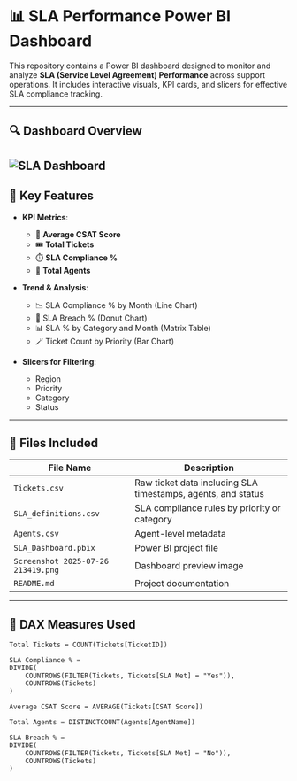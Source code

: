 # 📊 SLA Performance Power BI Dashboard

This repository contains a Power BI dashboard designed to monitor and analyze **SLA (Service Level Agreement) Performance** across support operations. It includes interactive visuals, KPI cards, and slicers for effective SLA compliance tracking.

---

## 🔍 Dashboard Overview

![SLA Dashboard](overviewimg.png)
---

## 📌 Key Features

- **KPI Metrics**:
  - 🧮 **Average CSAT Score**
  - 🎟️ **Total Tickets**
  - ⏱️ **SLA Compliance %**
  - 👥 **Total Agents**

- **Trend & Analysis**:
  - 📉 SLA Compliance % by Month (Line Chart)
  - 🧁 SLA Breach % (Donut Chart)
  - 📊 SLA % by Category and Month (Matrix Table)
  - 🪄 Ticket Count by Priority (Bar Chart)

- **Slicers for Filtering**:
  - Region
  - Priority
  - Category
  - Status

---

## 📁 Files Included

| File Name | Description |
|-----------|-------------|
| `Tickets.csv` | Raw ticket data including SLA timestamps, agents, and status |
| `SLA_definitions.csv` | SLA compliance rules by priority or category |
| `Agents.csv` | Agent-level metadata |
| `SLA_Dashboard.pbix` | Power BI project file |
| `Screenshot 2025-07-26 213419.png` | Dashboard preview image |
| `README.md` | Project documentation |

---

## 🧮 DAX Measures Used

```DAX
Total Tickets = COUNT(Tickets[TicketID])

SLA Compliance % = 
DIVIDE(
    COUNTROWS(FILTER(Tickets, Tickets[SLA Met] = "Yes")),
    COUNTROWS(Tickets)
)

Average CSAT Score = AVERAGE(Tickets[CSAT Score])

Total Agents = DISTINCTCOUNT(Agents[AgentName])

SLA Breach % = 
DIVIDE(
    COUNTROWS(FILTER(Tickets, Tickets[SLA Met] = "No")),
    COUNTROWS(Tickets)
)
